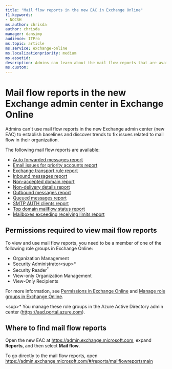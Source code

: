 ```yaml
---
title: "Mail flow reports in the new EAC in Exchange Online"
f1.keywords:
- NOCSH
ms.author: chrisda
author: chrisda
manager: dansimp
audience: ITPro
ms.topic: article
ms.service: exchange-online
ms.localizationpriority: medium
ms.assetid:
description: Admins can learn about the mail flow reports that are available in the new Exchange admin center.
ms.custom:
---
```


# Mail flow reports in the new Exchange admin center in Exchange Online

Admins can't use mail flow reports in the new Exchange admin center (new EAC) to establish baselines and discover trends to fix issues related to mail flow in their organization.

The following mail flow reports are available:

- [Auto forwarded messages report](mfr-auto-forwarded-messages-report.md)
- [Email issues for priority accounts report](mfr-email-issues-for-priority-accounts-report.md)
- [Exchange transport rule report](mfr-exchange-transport-rule-report.md)
- [Inbound messages report](mfr-inbound-messages-and-outbound-messages-reports.md)
- [Non-accepted domain report](mfr-non-accepted-domain-report.md)
- [Non-delivery details report](mfr-non-delivery-details-report.md)
- [Outbound messages report](mfr-inbound-messages-and-outbound-messages-reports.md)
- [Queued messages report](mfr-queued-messages-report.md)
- [SMTP AUTH clients report](mfr-smtp-auth-clients-report.md)
- [Top domain mailflow status report](mfr-top-domain-mailflow-status-report.md)
- [Mailboxes exceeding receiving limits report](mailboxes-exceeding-receiving-limits-report.md)

## Permissions required to view mail flow reports

To view and use mail flow reports, you need to be a member of one of the following role groups in Exchange Online:

- Organization Management
- Security Administrator<sup\>*</sup>
- Security Reader<sup>\*</sup>
- View-only Organization Management
- View-Only Recipients

For more information, see [Permissions in Exchange Online](../../permissions-exo/permissions-exo.md) and [Manage role groups in Exchange Online](../../permissions-exo/role-groups.md).

<sup\>*</sup> You manage these role groups in the Azure Active Directory admin center (<https://aad.portal.azure.com>).

## Where to find mail flow reports

Open the new EAC at <https://admin.exchange.microsoft.com>, expand **Reports**, and then select **Mail flow**.

To go directly to the mail flow reports, open <https://admin.exchange.microsoft.com/#/reports/mailflowreportsmain>
